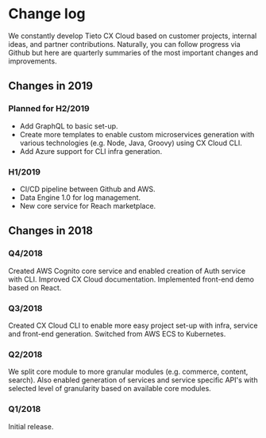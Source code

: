 # Change log

We constantly develop Tieto CX Cloud based on customer projects, internal ideas, and partner contributions. Naturally, you can follow progress via Github but here are quarterly summaries of the most important changes and improvements.

## Changes in 2019

### Planned for H2/2019

- Add GraphQL to basic set-up.
- Create more templates to enable custom microservices generation with various technologies \(e.g. Node, Java, Groovy\) using CX Cloud CLI.
- Add Azure support for CLI infra generation.

### H1/2019

- CI/CD pipeline between Github and AWS.
- Data Engine 1.0 for log management.
- New core service for Reach marketplace.

## Changes in 2018

### Q4/2018

Created AWS Cognito core service and enabled creation of Auth service with CLI. Improved CX Cloud documentation. Implemented front-end demo based on React.

### Q3/2018

Created CX Cloud CLI to enable more easy project set-up with infra, service and front-end generation. Switched from AWS ECS to Kubernetes.

### Q2/2018

We split core module to more granular modules \(e.g. commerce, content, search\). Also enabled generation of services and service specific API's with selected level of granularity based on available core modules.

### Q1/2018

Initial release.
